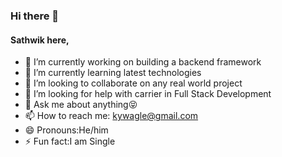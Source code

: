 ### Hi there 👋
#### Sathwik here,
<!--
**sathwik-14/sathwik-14** is a ✨ _special_ ✨ repository because its `README.md` (this file) appears on your GitHub profile.

Here are some ideas to get you started:

- 🔭 I’m currently working on ...
- 🌱 I’m currently learning ...
- 👯 I’m looking to collaborate on ...
- 🤔 I’m looking for help with ...
- 💬 Ask me about ...
- 📫 How to reach me: ...
- 😄 Pronouns: ...
- ⚡ Fun fact: ...
-->
- 🔭 I’m currently working on building a backend framework
- 🌱 I’m currently learning latest technologies
- 👯 I’m looking to collaborate on any real world project
- 🤔 I’m looking for help with carrier in Full Stack Development
- 💬 Ask me about anything:stuck_out_tongue_closed_eyes:
- 📫 How to reach me: kywagle@gmail.com
- 😄 Pronouns:He/him
- ⚡ Fun fact:I am Single
